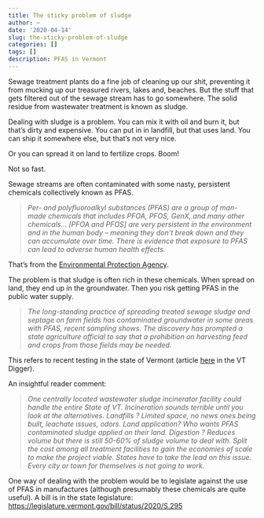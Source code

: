```yaml
---
title: The sticky problem of sludge
author: ~
date: '2020-04-14'
slug: the-sticky-problem-of-sludge
categories: []
tags: []
description: PFAS in Vermont
---
```

Sewage treatment plants do a fine job of cleaning up our shit, preventing it from mucking up our treasured rivers, lakes and, beaches. But the stuff that gets filtered out of the sewage stream has to go somewhere. The solid residue from wastewater treatment is known as sludge.

Dealing with sludge is a problem. You can mix it with oil and burn it, but that’s dirty and expensive. You can put in in landfill, but that uses land. You can ship it somewhere else, but that’s not very nice.

Or you can spread it on land to fertilize crops. Boom!

Not so fast.

Sewage streams are often contaminated with some nasty, persistent chemicals collectively known as PFAS.

> *Per- and polyfluoroalkyl substances (PFAS) are a group of man-made chemicals that includes PFOA, PFOS, GenX, and many other chemicals… [PFOA and PFOS] are very persistent in the environment and in the human body – meaning they don’t break down and they can accumulate over time. There is evidence that exposure to PFAS can lead to adverse human health effects.*

That’s from the [Environmental Protection Agency](https://www.epa.gov/pfas/basic-information-pfas).

The problem is that sludge is often rich in these chemicals. When spread on land, they end up in the groundwater. Then you risk getting PFAS in the public water supply.

> *The long-standing practice of spreading treated sewage sludge and septage on farm fields has contaminated groundwater in some areas with PFAS, recent sampling shows. The discovery has prompted a state agriculture official to say that a prohibition on harvesting feed and crops from those fields may be needed.*

This refers to recent testing in the state of Vermont (article [here](https://vtdigger.org/2020/04/12/sewage-sludge-spreading-leads-to-farm-groundwater-pfas-contamination/) in the VT Digger).

An insightful reader comment:

> *One centrally located wastewater sludge incinerator facility could handle the entire State of VT. Incineration sounds terrible until you look at the alternatives. Landfills ? Limited space, no news ones being built, leachate issues, odors. Land application? Who wants PFAS contaminated sludge applied on their land. Digestion ? Reduces volume but there is still 50-60% of sludge volume to deal with. Split the cost among all treatment facilities to gain the economies of scale to make the project viable. States have to take the lead on this issue. Every city or town for themselves is not going to work.*

One way of dealing with the problem would be to legislate against the use of PFAS in manufactures (although presumably these chemicals are quite useful). A bill is in the state legislature: https://legislature.vermont.gov/bill/status/2020/S.295
